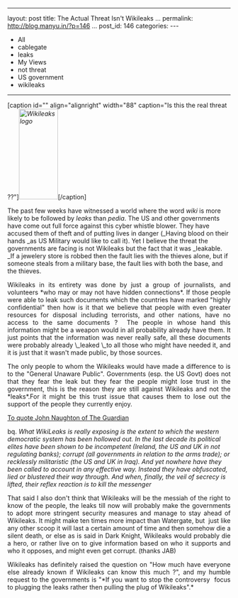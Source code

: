   ------------------------------------------
  layout: post
  title: The Actual Threat Isn't Wikileaks
  ...
  permalink: http://blog.manyu.in/?p=146
  ...
  post\_id: 146
  categories: ---
  - All
  - cablegate
  - leaks
  - My Views
  - not threat
  - US government
  - wikileaks
  ------------------------------------------

[caption id="" align="alignright" width="88" caption="Is this the
real threat
??"]*<a href="http://www.whistleblower.org"><img class="    " title="Is this the real threat ??" src="http://www.whistleblower.org/storage/500px-wikileaks_logo.svg.png" alt="Wikileaks logo" width="88" height="204" /></a>*[/caption]

The past few weeks have witnessed a world where the word *wiki* is
more likely to be followed by *leaks* than *pedia*. The US and
other governments have come out full force against this cyber
whistle blower. They have accused them of theft and of putting
lives in danger (\_Having blood on their hands \_as US Military
would like to call it). Yet I believe the threat the governments
are facing is not Wikileaks but the fact that it was \_leakable.
\_If a jewelery store is robbed then the fault lies with the
thieves alone, but if someone steals from a military base, the
fault lies with both the base, and the thieves.
<p style="text-align: justify;">
Wikileaks in its entirety was done by just a group of journalists,
and volunteers *who may or may not have hidden connections*. If
those people were able to leak such documents which the countries
have marked "highly confidential" then how is it that we believe
that people with even greater resources for disposal including
terrorists, and other nations, have no access to the same documents
?  The people in whose hand this information might be a weapon
would in all probability already have them. It just points that the
information was never really safe, all these documents were
probably already \_leaked \_to all those who might have needed
it, and it is just that it wasn't made public, by those sources.

<p style="text-align: justify;"><!--more-->


<p style="text-align: justify;">
The only people to whom the Wikileaks would have made a difference
to is to the "General Unaware Public". Governments (esp. the US
Govt) does not that they fear the leak but they fear the people
might lose trust in the government, this is the reason they are
still against Wikileaks and not the *leaks*.For it might be this
trust issue that causes them to lose out the support of the people
they currently enjoy.

<p style="text-align: justify;">
<a href="http://http://www.guardian.co.uk/commentisfree/cifamerica/2010/dec/06/western-democracies-must-live-with-leaks">To
quote John Naughton of The Guardian </a>

bq.
*What WikiLeaks is really exposing is the extent to which the western democratic system has been hollowed out. In the last decade its political elites have been shown to be incompetent (Ireland, the US and UK in not regulating banks); corrupt (all governments in relation to the arms trade); or recklessly militaristic (the US and UK in Iraq). And yet nowhere have they been called to account in any effective way. Instead they have obfuscated, lied or blustered their way through. And when, finally, the veil of secrecy is lifted, their reflex reaction is to kill the messenger*
<p style="text-align: justify;">
That said I also don't think that Wikileaks will be the messiah of
the right to know of the people, the leaks till now will probably
make the governments to adopt more stringent security measures and
manage to stay ahead of Wikileaks. It might make ten times more
impact than Watergate, but  just like any other scoop it will last
a certain amount of time and then somehow die a silent death, or
else as is said in Dark Knight, Wikileaks would probably die a
hero, or rather live on to give information based on who it
supports and who it opposes, and might even get corrupt. (thanks
JAB)

<p style="text-align: justify;">
Wikileaks has definitely raised the question on "How much have
everyone else already known if Wikileaks can know this much ?", and
my humble request to the governments is
"*If you want to stop the controversy  focus to plugging the leaks rather then pulling the plug of Wikileaks".*




